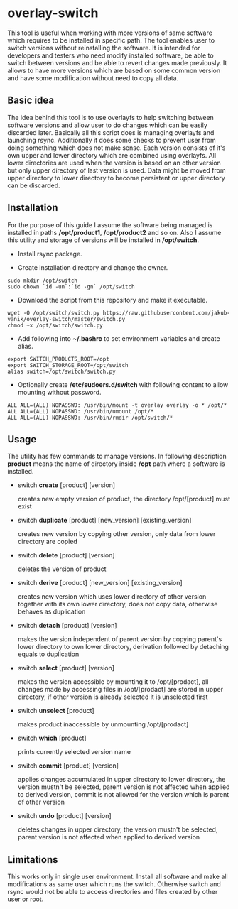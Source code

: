 # overlay-switch
This tool is useful when working with more versions of same software which requires to be installed in specific path. The tool enables user to switch versions without reinstalling the software. It is intended for developers and testers who need modify installed software, be able to switch between versions and be able to revert changes made previously. It allows to have more versions which are based on some common version and have some modification without need to copy all data.

## Basic idea
The idea behind this tool is to use overlayfs to help switching between software versions and allow user to do changes which can be easily discarded later. Basically all this script does is managing overlayfs and launching rsync. Additionally it does some checks to prevent user from doing something which does not make sense. Each version consists of it's own upper and lower directory which are combined using overlayfs. All lower directories are used when the version is based on an other version but only upper directory of last version is used. Data might be moved from upper directory to lower directory to become persistent or upper directory can be discarded.

## Installation
For the purpose of this guide I assume the software being managed is installed in paths **/opt/product1**, **/opt/product2** and so on. Also I assume this utility and storage of versions will be installed in **/opt/switch**.

- Install rsync package.

- Create installation directory and change the owner.
```
sudo mkdir /opt/switch
sudo chown `id -un`:`id -gn` /opt/switch
```

- Download the script from this repository and make it executable.
```
wget -O /opt/switch/switch.py https://raw.githubusercontent.com/jakub-vanik/overlay-switch/master/switch.py
chmod +x /opt/switch/switch.py
```

- Add following into **~/.bashrc** to set environment variables and create alias.
```
export SWITCH_PRODUCTS_ROOT=/opt
export SWITCH_STORAGE_ROOT=/opt/switch
alias switch=/opt/switch/switch.py
```

- Optionally create **/etc/sudoers.d/switch** with following content to allow mounting without password.
```
ALL ALL=(ALL) NOPASSWD: /usr/bin/mount -t overlay overlay -o * /opt/*
ALL ALL=(ALL) NOPASSWD: /usr/bin/umount /opt/*
ALL ALL=(ALL) NOPASSWD: /usr/bin/rmdir /opt/switch/*
```

## Usage
The utility has few commands to manage versions. In following description **product** means the name of directory inside **/opt** path where a software is installed.

- switch **create** [product] [version]

   creates new empty version of product, the directory /opt/[product] must exist

- switch **duplicate** [product] [new_version] [existing_version]

   creates new version by copying other version, only data from lower directory are copied

- switch **delete** [product] [version]

   deletes the version of product

- switch **derive** [product] [new_version] [existing_version]

   creates new version which uses lower directory of other version together with its own lower directory, does not copy data, otherwise behaves as duplication

- switch **detach** [product] [version]

   makes the version independent of parent version by copying parent's lower directory to own lower directory, derivation followed by detaching equals to duplication

- switch **select** [product] [version]

   makes the version accessible by mounting it to /opt/[prodact], all changes made by accessing files in /opt/[prodact] are stored in upper directory, if other version is already selected it is unselected first

- switch **unselect** [product]

   makes product inaccessible by unmounting /opt/[prodact] 

- switch **which** [product]

   prints currently selected version name

- switch **commit** [product] [version]

   applies changes accumulated in upper directory to lower directory, the version mustn't be selected, parent version is not affected when applied to derived version, commit is not allowed for the version which is parent of other version

- switch **undo** [product] [version]

   deletes changes in upper directory, the version mustn't be selected, parent version is not affected when applied to derived version

## Limitations
This works only in single user environment. Install all software and make all modifications as same user which runs the switch. Otherwise switch and rsync would not be able to access directories and files created by other user or root.
